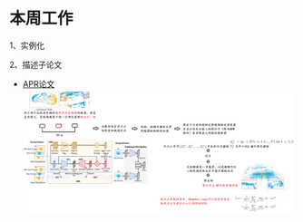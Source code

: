 # 本周工作 

1、实例化

2、描述子论文 


- [APR论文](https://blog.csdn.net/peng_258/article/details/132639225?csdn_share_tail=%7B%22type%22%3A%22blog%22%2C%22rType%22%3A%22article%22%2C%22rId%22%3A%22132639225%22%2C%22source%22%3A%22peng_258%22%7D)
![](https://github.com/Darren-pty/Research/blob/main/Learning%20of%20way/Semester/picture/95.png) 



